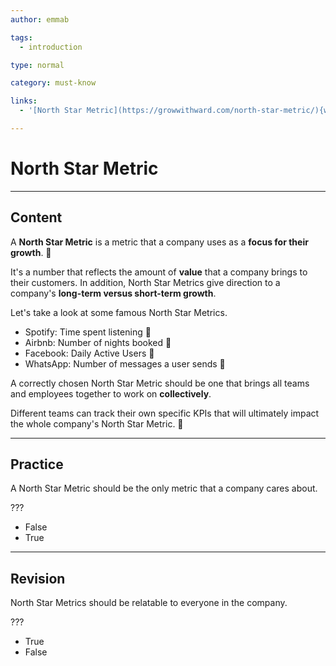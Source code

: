 ```yaml
---
author: emmab

tags:
  - introduction

type: normal

category: must-know

links:
  - '[North Star Metric](https://growwithward.com/north-star-metric/){website}'

---
```


# North Star Metric

---
## Content

A **North Star Metric** is a metric that a company uses as a **focus for their growth**. 🌟

It's a number that reflects the amount of **value** that a company brings to their customers. In addition, North Star Metrics give direction to a company's **long-term versus short-term growth**.

Let's take a look at some famous North Star Metrics.

- Spotify: Time spent listening 🎵
- Airbnb: Number of nights booked 🛌
- Facebook: Daily Active Users 👫
- WhatsApp: Number of messages a user sends 💬

A correctly chosen North Star Metric should be one that brings all teams and employees together to work on **collectively**. 

Different teams can track their own specific KPIs that will ultimately impact the whole company's North Star Metric. 💫


---
## Practice

A North Star Metric should be the only metric that a company cares about.

???

* False
* True

---
## Revision

North Star Metrics should be relatable to everyone in the company.

???

* True
* False
